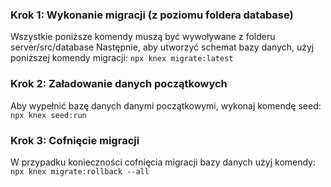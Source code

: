 ### Krok 1: Wykonanie migracji (z poziomu foldera database)
Wszystkie poniższe komendy muszą być wywoływane z folderu server/src/database
Następnie, aby utworzyć schemat bazy danych, użyj poniższej komendy migracji:
`npx knex migrate:latest`

### Krok 2: Załadowanie danych początkowych
Aby wypełnić bazę danych danymi początkowymi, wykonaj komendę seed:
`npx knex seed:run`

### Krok 3: Cofnięcie migracji
W przypadku konieczności cofnięcia migracji bazy danych użyj komendy:
`npx knex migrate:rollback --all`